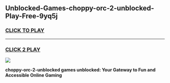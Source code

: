 
## Unblocked-Games-choppy-orc-2-unblocked-Play-Free-9yq5j
<h3>
<a href="https://premium76.site?title=choppy-orc-2-unblocked&ref=10A">CLICK TO PLAY</a></h3>
<hr>

<h3>
<a href="https://premium76.site?title=choppy-orc-2-unblocked&ref=10A">CLICK 2 PLAY</a>
  
</h3>

<a href="https://premium76.site?title=choppy-orc-2-unblocked&ref=10A"><img src="https://clearcache.store/games.png"></a>


**choppy-orc-2-unblocked games unblocked: Your Gateway to Fun and Accessible Online Gaming**
